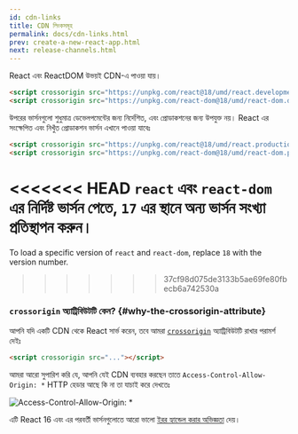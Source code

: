 ```yaml
---
id: cdn-links
title: CDN লিংকসমূহ 
permalink: docs/cdn-links.html
prev: create-a-new-react-app.html
next: release-channels.html
---
```


React এবং ReactDOM উভয়ই CDN-এ পাওয়া যায়।

```html
<script crossorigin src="https://unpkg.com/react@18/umd/react.development.js"></script>
<script crossorigin src="https://unpkg.com/react-dom@18/umd/react-dom.development.js"></script>
```

উপরের ভার্সনগুলো শুধুমাত্র ডেভেলপমেন্টের জন্য নির্দেশিত, এবং প্রোডাকশনের জন্য উপযুক্ত নয়। React এর সংক্ষেপিত এবং নিখুঁত প্রোডাকশন ভার্সন এখানে পাওয়া যাবেঃ

```html
<script crossorigin src="https://unpkg.com/react@18/umd/react.production.min.js"></script>
<script crossorigin src="https://unpkg.com/react-dom@18/umd/react-dom.production.min.js"></script>
```

<<<<<<< HEAD
`react` এবং `react-dom` এর নির্দিষ্ট ভার্সন পেতে, `17` এর স্থানে অন্য ভার্সন সংখ্যা প্রতিস্থাপন করুন।
=======
To load a specific version of `react` and `react-dom`, replace `18` with the version number.
>>>>>>> 37cf98d075de3133b5ae69fe80fbecb6a742530a

### `crossorigin` অ্যাট্রিবিউটটি কেন? {#why-the-crossorigin-attribute}

আপনি যদি একটি CDN থেকে React সার্ভ করেন, তবে আমরা [`crossorigin`](https://developer.mozilla.org/en-US/docs/Web/HTML/CORS_settings_attributes) অ্যাট্রিবিউটটি রাখার পরামর্শ দেইঃ

```html
<script crossorigin src="..."></script>
```

আমরা আরো সুপারিশ করি যে, আপনি যেই CDN ব্যবহার করছেন তাতে `Access-Control-Allow-Origin: *` HTTP হেডার আছে কি না তা যাচাই করে দেখতেঃ

![Access-Control-Allow-Origin: *](../images/docs/cdn-cors-header.png)

এটি React 16 এবং এর পরবর্তী ভার্সনগুলোতে আরো ভালো [ইরর হ্যান্ডেল করার অভিজ্ঞতা](/blog/2017/07/26/error-handling-in-react-16.html) দেয়।
